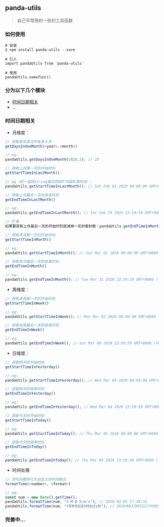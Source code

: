 ## panda-utils
> 自己平常用的一些的工具函数

### 如何使用

```
# 安装
$ npm install panda-utils --save

# 引入
import pandaUtils from 'panda-utils'

# 使用
pandaUtils.somefunc()
```

### 分为以下几个模块

- [时间日期相关]()
- ...

### 时间日期相关
- 月维度：
```javascript
// 获取某年某月中有多少天
getDaysInOneMonth(<year>,<month>)

// eg:
pandaUtils.getDaysInOneMonth(2020,2); // 29
```

```javascript
// 获取上月第一天的开始时刻
getStartTimeInLastMonth()

// eg（统一返回string格式的GMT中国标准时间）:
pandaUtils.getStartTimeInLastMonth(); // Sat Feb 01 2020 00:00:00 GMT+0800 (中国标准时间)
```

```javascript
// 获取上月最后一天的结束时刻
getEndTimeInLastMonth()

// eg:
pandaUtils.getEndTimeInLastMonth(); // Sat Feb 29 2020 23:59:59 GMT+0800 (中国标准时间)

// 扩展
如果要获取上月最后一天的开始时刻就减掉一天的毫秒数：pandaUtils.getEndTimeInMonth().getTime()-86400000
```

```javascript
// 获取本月第一天的开始时刻
getStartTimeInMonth()

// eg:
pandaUtils.getStartTimeInMonth(); // Sun Mar 01 2020 00:00:00 GMT+0800 (中国标准时间)
```

```javascript
// 获取本月最后一天的结束时刻
getEndTimeInMonth()

// eg:
pandaUtils.getEndTimeInMonth(); // Tue Mar 31 2020 23:59:59 GMT+0800 (中国标准时间)
```

- 周维度：
```javascript
// 获取本周第一天的开始时刻
getStartTimeInWeek()

// eg:
pandaUtils.getStartTimeInWeek(); // Mon Mar 02 2020 00:00:00 GMT+0800 (中国标准时间)
```

```javascript
// 获取本周最后一天的结束时刻
getEndTimeInWeek()

// eg:
pandaUtils.getEndTimeInWeek(); // Sun Mar 08 2020 23:59:59 GMT+0800 (中国标准时间)
```

- 日维度：
```javascript
// 获取昨天的开始时刻
getStartTimeInYesterday()

// eg:
pandaUtils.getStartTimeInYesterday(); // Wed Mar 04 2020 00:00:00 GMT+0800 (中国标准时间)
```

```javascript
// 获取昨天的结束时刻
getEndTimeInYesterday()

// eg:
pandaUtils.getEndTimeInYesterday(); // Wed Mar 04 2020 23:59:59 GMT+0800 (中国标准时间)
```

```javascript
// 获取今天的开始时刻
getStartTimeInToday()

// eg:
pandaUtils.getStartTimeInToday(); // Thu Mar 05 2020 00:00:00 GMT+0800 (中国标准时间)
```

```javascript
// 获取今天的结束时刻
getEndTimeInToday()

// eg:
pandaUtils.getEndTimeInToday(); // Thu Mar 05 2020 23:59:59 GMT+0800 (中国标准时间)
```

- 时间处理
```javascript
// 将时间戳转化为自定义的时间格式
formatTime(<number>, <format>)

// eg:
const num = new Date().getTime();
pandaUtils.formatTime(num, "Y-M-D h:m:s"); // 2020-03-05 17:38:33
pandaUtils.formatTime(num, "Y年M月D日h时m分s秒"); // 2020年03月05日17时38分33秒
```

### 完善中...
